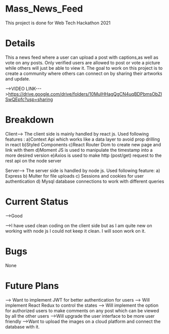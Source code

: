 # Mass_News_Feed
This project is done for Web Tech Hackathon 2021

# Details
This a news feed where a user can upload a post with captions,as well as vote on any posts. Only verified users are allowed to post or vote a picture while others will just be 
able to view it. The goal to work on this project is to create a community where others can connect on by sharing their artworks and update.

-->VIDEO LINK--->https://drive.google.com/drive/folders/10MulHHagQgCN4uqBDPbmsObZISwQEpfc?usp=sharing

# Breakdown
Client--> The client side is mainly handled by react js.
          Used following features :
          a)Context Api which works like a data layer to avoid prop drilling in react
          b)Styled Components
          c)React Router Dom to create new page and link with them
          d)Moment JS is used to manipulate the timestamp into a more desired version
          e)Axios is used to make http (post/get) request to the rest api on the node server
          
Server--> The server side is handled by node js.
          Used following feature:
          a) Express
          b) Multer for file uploads
          c) Sessions and cookies for user authentication
          d) Mysql database connections to work with different queries
          
 # Current Status
 -->Good
 
 -->I have used clean coding on the client side but as I am quite new on working with node js I could not keep it clean. I will soon work on it.
 
 # Bugs
 None
 
 # Future Plans
 
 --> Want to implement JWT for better authentication for users
 --> Will implement React Redux to control the states
 --> Will implement the option for authorized users to make comments on any post which can be viewed by all the other users
 -->Will upgrade the user interface to be more user friendly
 -->Want to upload the images on a cloud platform and connect the database with it.
 
 
